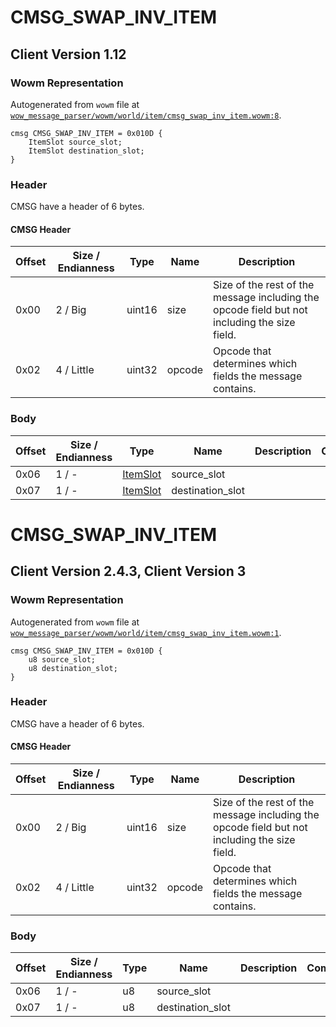 # CMSG_SWAP_INV_ITEM

## Client Version 1.12

### Wowm Representation

Autogenerated from `wowm` file at [`wow_message_parser/wowm/world/item/cmsg_swap_inv_item.wowm:8`](https://github.com/gtker/wow_messages/tree/main/wow_message_parser/wowm/world/item/cmsg_swap_inv_item.wowm#L8).
```rust,ignore
cmsg CMSG_SWAP_INV_ITEM = 0x010D {
    ItemSlot source_slot;
    ItemSlot destination_slot;
}
```
### Header

CMSG have a header of 6 bytes.

#### CMSG Header

| Offset | Size / Endianness | Type   | Name   | Description |
| ------ | ----------------- | ------ | ------ | ----------- |
| 0x00   | 2 / Big           | uint16 | size   | Size of the rest of the message including the opcode field but not including the size field.|
| 0x02   | 4 / Little        | uint32 | opcode | Opcode that determines which fields the message contains.|

### Body

| Offset | Size / Endianness | Type | Name | Description | Comment |
| ------ | ----------------- | ---- | ---- | ----------- | ------- |
| 0x06 | 1 / - | [ItemSlot](itemslot.md) | source_slot |  |  |
| 0x07 | 1 / - | [ItemSlot](itemslot.md) | destination_slot |  |  |

# CMSG_SWAP_INV_ITEM

## Client Version 2.4.3, Client Version 3

### Wowm Representation

Autogenerated from `wowm` file at [`wow_message_parser/wowm/world/item/cmsg_swap_inv_item.wowm:1`](https://github.com/gtker/wow_messages/tree/main/wow_message_parser/wowm/world/item/cmsg_swap_inv_item.wowm#L1).
```rust,ignore
cmsg CMSG_SWAP_INV_ITEM = 0x010D {
    u8 source_slot;
    u8 destination_slot;
}
```
### Header

CMSG have a header of 6 bytes.

#### CMSG Header

| Offset | Size / Endianness | Type   | Name   | Description |
| ------ | ----------------- | ------ | ------ | ----------- |
| 0x00   | 2 / Big           | uint16 | size   | Size of the rest of the message including the opcode field but not including the size field.|
| 0x02   | 4 / Little        | uint32 | opcode | Opcode that determines which fields the message contains.|

### Body

| Offset | Size / Endianness | Type | Name | Description | Comment |
| ------ | ----------------- | ---- | ---- | ----------- | ------- |
| 0x06 | 1 / - | u8 | source_slot |  |  |
| 0x07 | 1 / - | u8 | destination_slot |  |  |

